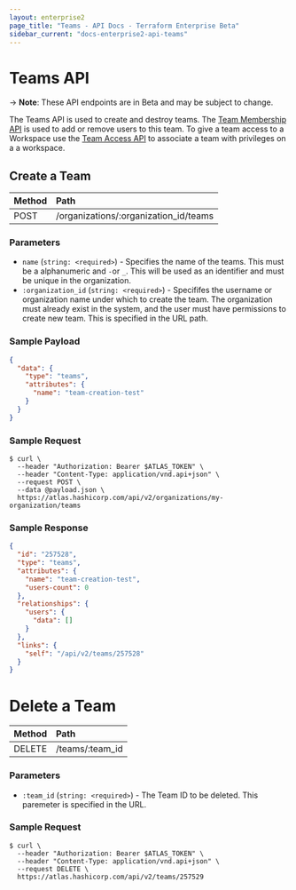 ```yaml
---
layout: enterprise2
page_title: "Teams - API Docs - Terraform Enterprise Beta"
sidebar_current: "docs-enterprise2-api-teams"
---
```


# Teams API

-> **Note**: These API endpoints are in Beta and may be subject to change.

The Teams API is used to create and destroy teams. The [Team Membership API](/docs/enterprise-beta/api/team-members.html) is used to add or remove users to this team. To give a team access to a Workspace use the [Team Access API](/docs/enterprise-beta/api/team-access.html) to associate a team with privileges on a a workspace.

## Create a Team

| Method | Path           |
| :----- | :------------- |
| POST | /organizations/:organization_id/teams |

### Parameters

- `name` (`string: <required>`) - Specifies the name of the teams. This must be a alphanumeric and `-`or `_`. This will be used as an identifier and must be unique in the organization.
- `:organization_id` (`string: <required>`) - Specififes the username or organization name under which to create the team. The organization must already exist in the system, and the user must have permissions to create new team. This is specified in the URL path.

### Sample Payload

```json
{
  "data": {
    "type": "teams",
    "attributes": {
      "name": "team-creation-test"
    }
  }
}
```

### Sample Request

```shell
$ curl \
  --header "Authorization: Bearer $ATLAS_TOKEN" \
  --header "Content-Type: application/vnd.api+json" \
  --request POST \
  --data @payload.json \
  https://atlas.hashicorp.com/api/v2/organizations/my-organization/teams
```


### Sample Response

```json
{
  "id": "257528",
  "type": "teams",
  "attributes": {
    "name": "team-creation-test",
    "users-count": 0
  },
  "relationships": {
    "users": {
      "data": []
    }
  },
  "links": {
    "self": "/api/v2/teams/257528"
  }
}
```


# Delete a Team

| Method | Path           |
| :----- | :------------- |
| DELETE | /teams/:team_id |

### Parameters

- `:team_id` (`string: <required>`) - The Team ID to be deleted. This paremeter is specified in the URL.


### Sample Request

```shell
$ curl \
  --header "Authorization: Bearer $ATLAS_TOKEN" \
  --header "Content-Type: application/vnd.api+json" \
  --request DELETE \
  https://atlas.hashicorp.com/api/v2/teams/257529
```